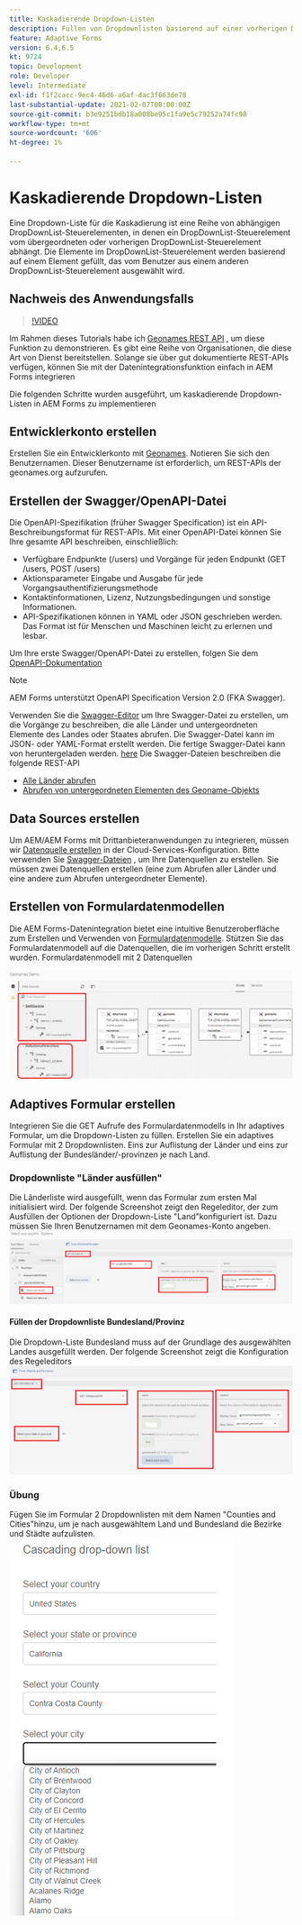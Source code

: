 ```yaml
---
title: Kaskadierende Dropdown-Listen
description: Füllen von Dropdownlisten basierend auf einer vorherigen Dropdown-Listenauswahl.
feature: Adaptive Forms
version: 6.4,6.5
kt: 9724
topic: Development
role: Developer
level: Intermediate
exl-id: f1f2cacc-9ec4-46d6-a6af-dac3f663de78
last-substantial-update: 2021-02-07T00:00:00Z
source-git-commit: b3e9251bdb18a008be95c1fa9e5c79252a74fc98
workflow-type: tm+mt
source-wordcount: '606'
ht-degree: 1%

---
```


# Kaskadierende Dropdown-Listen

Eine Dropdown-Liste für die Kaskadierung ist eine Reihe von abhängigen DropDownList-Steuerelementen, in denen ein DropDownList-Steuerelement vom übergeordneten oder vorherigen DropDownList-Steuerelement abhängt. Die Elemente im DropDownList-Steuerelement werden basierend auf einem Element gefüllt, das vom Benutzer aus einem anderen DropDownList-Steuerelement ausgewählt wird.

## Nachweis des Anwendungsfalls

>[!VIDEO](https://video.tv.adobe.com/v/340344?quality=12&learn=on)

Im Rahmen dieses Tutorials habe ich [Geonames REST API](http://api.geonames.org/) , um diese Funktion zu demonstrieren.
Es gibt eine Reihe von Organisationen, die diese Art von Dienst bereitstellen. Solange sie über gut dokumentierte REST-APIs verfügen, können Sie mit der Datenintegrationsfunktion einfach in AEM Forms integrieren

Die folgenden Schritte wurden ausgeführt, um kaskadierende Dropdown-Listen in AEM Forms zu implementieren

## Entwicklerkonto erstellen

Erstellen Sie ein Entwicklerkonto mit [Geonames](https://www.geonames.org/login). Notieren Sie sich den Benutzernamen. Dieser Benutzername ist erforderlich, um REST-APIs der geonames.org aufzurufen.

## Erstellen der Swagger/OpenAPI-Datei

Die OpenAPI-Spezifikation (früher Swagger Specification) ist ein API-Beschreibungsformat für REST-APIs. Mit einer OpenAPI-Datei können Sie Ihre gesamte API beschreiben, einschließlich:

* Verfügbare Endpunkte (/users) und Vorgänge für jeden Endpunkt (GET /users, POST /users)
* Aktionsparameter Eingabe und Ausgabe für jede Vorgangsauthentifizierungsmethode
* Kontaktinformationen, Lizenz, Nutzungsbedingungen und sonstige Informationen.
* API-Spezifikationen können in YAML oder JSON geschrieben werden. Das Format ist für Menschen und Maschinen leicht zu erlernen und lesbar.

Um Ihre erste Swagger/OpenAPI-Datei zu erstellen, folgen Sie dem [OpenAPI-Dokumentation](https://swagger.io/docs/specification/2-0/basic-structure/)

>[!NOTE]
> AEM Forms unterstützt OpenAPI Specification Version 2.0 (FKA Swagger).

Verwenden Sie die [Swagger-Editor](https://editor.swagger.io/) um Ihre Swagger-Datei zu erstellen, um die Vorgänge zu beschreiben, die alle Länder und untergeordneten Elemente des Landes oder Staates abrufen. Die Swagger-Datei kann im JSON- oder YAML-Format erstellt werden. Die fertige Swagger-Datei kann von heruntergeladen werden. [here](assets/swagger-files.zip)
Die Swagger-Dateien beschreiben die folgende REST-API
* [Alle Länder abrufen](http://api.geonames.org/countryInfoJSON?username=yourusername)
* [Abrufen von untergeordneten Elementen des Geoname-Objekts](http://api.geonames.org/childrenJSON?formatted=true&amp;geonameId=6252001&amp;username=yourusername)

## Data Sources erstellen

Um AEM/AEM Forms mit Drittanbieteranwendungen zu integrieren, müssen wir [Datenquelle erstellen](https://experienceleague.adobe.com/docs/experience-manager-learn/forms/ic-web-channel-tutorial/parttwo.html) in der Cloud-Services-Konfiguration. Bitte verwenden Sie [Swagger-Dateien](assets/swagger-files.zip) , um Ihre Datenquellen zu erstellen.
Sie müssen zwei Datenquellen erstellen (eine zum Abrufen aller Länder und eine andere zum Abrufen untergeordneter Elemente).


## Erstellen von Formulardatenmodellen

Die AEM Forms-Datenintegration bietet eine intuitive Benutzeroberfläche zum Erstellen und Verwenden von [Formulardatenmodelle](https://experienceleague.adobe.com/docs/experience-manager-65/forms/form-data-model/create-form-data-models.html?lang=de). Stützen Sie das Formulardatenmodell auf die Datenquellen, die im vorherigen Schritt erstellt wurden. Formulardatenmodell mit 2 Datenquellen

![fdm](assets/geonames-fdm.png)


## Adaptives Formular erstellen

Integrieren Sie die GET Aufrufe des Formulardatenmodells in Ihr adaptives Formular, um die Dropdown-Listen zu füllen.
Erstellen Sie ein adaptives Formular mit 2 Dropdownlisten. Eins zur Auflistung der Länder und eins zur Auflistung der Bundesländer/-provinzen je nach Land.

### Dropdownliste &quot;Länder ausfüllen&quot;

Die Länderliste wird ausgefüllt, wenn das Formular zum ersten Mal initialisiert wird. Der folgende Screenshot zeigt den Regeleditor, der zum Ausfüllen der Optionen der Dropdown-Liste &quot;Land&quot;konfiguriert ist. Dazu müssen Sie Ihren Benutzernamen mit dem Geonames-Konto angeben.
![get-countries](assets/get-countries-rule-editor.png)

#### Füllen der Dropdownliste Bundesland/Provinz

Die Dropdown-Liste Bundesland muss auf der Grundlage des ausgewählten Landes ausgefüllt werden. Der folgende Screenshot zeigt die Konfiguration des Regeleditors
![state-provinze-options](assets/state-province-options.png)

### Übung

Fügen Sie im Formular 2 Dropdownlisten mit dem Namen &quot;Counties and Cities&quot;hinzu, um je nach ausgewähltem Land und Bundesland die Bezirke und Städte aufzulisten.
![Übung](assets/cascading-drop-down-exercise.png)
